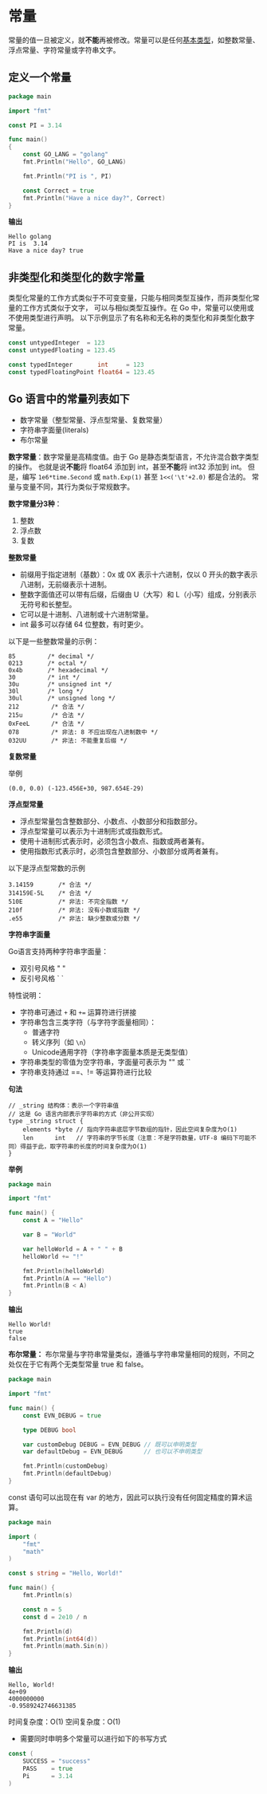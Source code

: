 # 常量

常量的值一旦被定义，就**不能**再被修改。常量可以是任何[基本类型](data_type.md)，如整数常量、浮点常量、字符常量或字符串文字。

## 定义一个常量

```go
package main

import "fmt"

const PI = 3.14

func main() 
{
    const GO_LANG = "golang"
    fmt.Println("Hello", GO_LANG)

    fmt.Println("PI is ", PI)

    const Correct = true
    fmt.Println("Have a nice day?", Correct)
}
```
**输出**
```
Hello golang
PI is  3.14
Have a nice day? true
```

## 非类型化和类型化的数字常量

类型化常量的工作方式类似于不可变变量，只能与相同类型互操作，而非类型化常量的工作方式类似于文字，
可以与相似类型互操作。在 Go 中，常量可以使用或不使用类型进行声明。
以下示例显示了有名称和无名称的类型化和非类型化数字常量。

```go
const untypedInteger  = 123
const untypedFloating = 123.45

const typedInteger       int     = 123
const typedFloatingPoint float64 = 123.45
```

## Go 语言中的常量列表如下

* 数字常量（整型常量、浮点型常量、复数常量）
* 字符串字面量(literals)
* 布尔常量

**数字常量**：数字常量是高精度值。由于 Go 是静态类型语言，不允许混合数字类型的操作。
也就是说**不能**将 float64 添加到 int，甚至**不能**将 int32 添加到 int。
但是，编写 `1e6*time.Second` 或 `math.Exp(1)` 甚至 `1<<('\t'+2.0)` 都是合法的。
常量与变量不同，其行为类似于常规数字。

**数字常量分3种**：
1. 整数
2. 浮点数
3. 复数

**整数常量**

* 前缀用于指定进制（基数）：0x 或 0X 表示十六进制，仅以 0 开头的数字表示八进制，无前缀表示十进制。
* 整数字面值还可以带有后缀，后缀由 U（大写）和 L（小写）组成，分别表示无符号和长整型。
* 它可以是十进制、八进制或十六进制常量。
* int 最多可以存储 64 位整数，有时更少。

以下是一些整数常量的示例：
```
85         /* decimal */
0213       /* octal */
0x4b       /* hexadecimal */
30         /* int */
30u        /* unsigned int */
30l        /* long */
30ul       /* unsigned long */
212         /* 合法 */
215u        /* 合法 */
0xFeeL      /* 合法 */
078         /* 非法: 8 不应出现在八进制数中 */
032UU       /* 非法: 不能重复后缀 */
```

**复数常量**

举例
```
(0.0, 0.0) (-123.456E+30, 987.654E-29)
```

**浮点型常量**

* 浮点型常量包含整数部分、小数点、小数部分和指数部分。
* 浮点型常量可以表示为十进制形式或指数形式。
* 使用十进制形式表示时，必须包含小数点、指数或两者兼有。
* 使用指数形式表示时，必须包含整数部分、小数部分或两者兼有。

以下是浮点型常数的示例
```
3.14159       /* 合法 */
314159E-5L    /* 合法 */
510E          /* 非法: 不完全指数 */
210f          /* 非法: 没有小数或指数 */
.e55          /* 非法: 缺少整数或分数 */
```

**字符串字面量**

Go语言支持两种字符串字面量：
* 双引号风格 " "
* 反引号风格 \` \`

特性说明：
* 字符串可通过 `+` 和 `+=` 运算符进行拼接
* 字符串包含三类字符（与字符字面量相同）：
    * 普通字符
    * 转义序列（如 `\n`）
    * Unicode通用字符（字符串字面量本质是无类型值）
* 字符串类型的零值为空字符串，字面量可表示为 "" 或 \`\`
* 字符串支持通过 ==、!= 等运算符进行比较

**句法**
```
// _string 结构体：表示一个字符串值
// 这是 Go 语言内部表示字符串的方式（非公开实现）
type _string struct {
    elements *byte // 指向字符串底层字节数组的指针，因此空间复杂度为O(1)
    len      int   // 字符串的字节长度（注意：不是字符数量，UTF-8 编码下可能不同）得益于此，取字符串的长度的时间复杂度为O(1)
}
```

**举例**

```go
package main

import "fmt"

func main() {
	const A = "Hello"

	var B = "World"

	var helloWorld = A + " " + B
	helloWorld += "!"

	fmt.Println(helloWorld)
	fmt.Println(A == "Hello")
	fmt.Println(B < A)
}

```

**输出**

```
Hello World!
true
false
```

**布尔常量：** 布尔常量与字符串常量类似，遵循与字符串常量相同的规则，不同之处仅在于它有两个无类型常量 true 和 false。

```go
package main

import "fmt"

func main() {
	const EVN_DEBUG = true

	type DEBUG bool

	var customDebug DEBUG = EVN_DEBUG // 既可以申明类型
	var defaultDebug = EVN_DEBUG      // 也可以不申明类型

	fmt.Println(customDebug)
	fmt.Println(defaultDebug)
}
```

const 语句可以出现在有 var 的地方，因此可以执行没有任何固定精度的算术运算。

```go
package main

import (
	"fmt"
	"math"
)

const s string = "Hello, World!"

func main() {
	fmt.Println(s)

	const n = 5
	const d = 2e10 / n

	fmt.Println(d)
	fmt.Println(int64(d))
	fmt.Println(math.Sin(n))
}
```

**输出**

```
Hello, World!
4e+09
4000000000
-0.9589242746631385
```

时间复杂度：O(1)
空间复杂度：O(1)

* 需要同时申明多个常量可以进行如下的书写方式

```go
const (
	SUCCESS = "success"
	PASS    = true
	Pi      = 3.14
)
```

